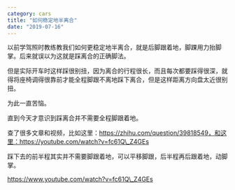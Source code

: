 ```yaml
---
category: cars
title: "如何稳定地半离合"
date: "2019-07-16"
---
```


以前学驾照时教练教我们如何更稳定地半离合，就是后脚跟着地，脚踝用力抬脚掌。后来就误以为这就是踩离合的正确脚法。

但是实际开车时这样踩很别扭，因为离合的行程很长，而且每次都要踩得很深，就得将座椅调得很靠前才能全程脚跟不离地踩下离合，但是这样距离方向盘太近很别扭。

为此一直苦恼。

直到今天才意识到踩离合并不需要全程脚跟着地。

查了很多文章和视频，比如这里：https://zhihu.com/question/39818549，和这里：https://youtube.com/watch?v=fc61Q\_Z4GEs

踩下去的前半程其实并不需要脚跟着地，可以平移脚跟，后半程再后跟着地，动脚掌。

https://www.youtube.com/watch?v=fc61Q\_Z4GEs
